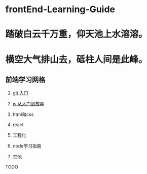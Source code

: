 # frontEnd-Learning-Guide
# 踏破白云千万重，仰天池上水溶溶。
# 横空大气排山去，砥柱人间是此峰。

## 前端学习网格

1. [git 入门](https://github.com/ShawnMinh/frontEnd-Learning-Guide/blob/main/git.markdown) 

2. [js 从入门到放弃](https://github.com/ShawnMinh/frontEnd-Learning-Guide/blob/main/js.markdown) 

3. html和css
4. react
5. 工程化
6. node学习指南
7. 其他

TODO